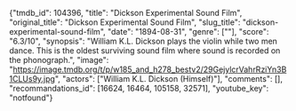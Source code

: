 {"tmdb_id": 104396, "title": "Dickson Experimental Sound Film", "original_title": "Dickson Experimental Sound Film", "slug_title": "dickson-experimental-sound-film", "date": "1894-08-31", "genre": [""], "score": "6.3/10", "synopsis": "William K.L. Dickson plays the violin while two men dance. This is the oldest surviving sound film where sound is recorded on the phonograph.", "image": "https://image.tmdb.org/t/p/w185_and_h278_bestv2/29GejylcrVahrRziYn3B1CLUs9y.jpg", "actors": ["William K.L. Dickson  (Himself)"], "comments": [], "recommandations_id": [16624, 16464, 105158, 32571], "youtube_key": "notfound"}